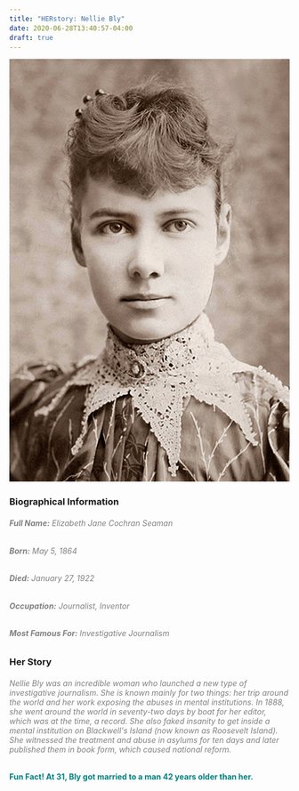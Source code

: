 ```yaml
---
title: "HERstory: Nellie Bly"
date: 2020-06-28T13:40:57-04:00
draft: true
---
```


![Image of Nellie Bly](Bly.jpg)

### **Biographical Information**
###### <span style="color:grey">**Full Name:** Elizabeth Jane Cochran Seaman</span>
###### <span style="color:grey">**Born:** May 5, 1864</span>
###### <span style="color:grey"> **Died:** January 27, 1922</span>
###### <span style="color:grey"> **Occupation:** Journalist, Inventor </span>
###### <span style="color:grey"> **Most Famous For:** Investigative Journalism</span>

### **Her Story**
###### <span style="color:grey">Nellie Bly was an incredible woman who launched a new type of investigative journalism. She is known mainly for two things: her trip around the world and her work exposing the abuses in mental institutions. In 1888, she went around the world in seventy-two days by boat for her editor, which was at the time, a record. She also faked insanity to get inside a mental institution on Blackwell's Island (now known as Roosevelt Island). She witnessed the treatment and abuse in asylums for ten days and later published them in book form, which caused national reform. </span>

#### <span style="color:teal"> **Fun Fact!** At 31, Bly got married to a man 42 years older than her.</span>

